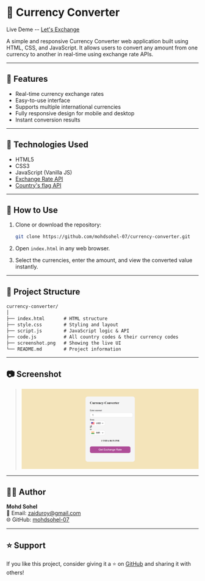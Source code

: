 # 💱 Currency Converter    
Live Deme -- [Let's Exchange](https://mohdsohel-07.github.io/currency-converter/) 

A simple and responsive Currency Converter web application built using HTML, CSS, and JavaScript. It allows users to convert any amount from one currency to another in real-time using exchange rate APIs.

--- 
  
## 🌟 Features   
 
- Real-time currency exchange rates 
- Easy-to-use interface   
- Supports multiple international currencies
- Fully responsive design for mobile and desktop 
- Instant conversion results 

---

## 🧰 Technologies Used

- HTML5
- CSS3
- JavaScript (Vanilla JS)
- [Exchange Rate API](https://api.frankfurter.app/latest?amount=1&from=USD&to=INR)
- [Country's flag API](https://flagsapi.com/US/flat/64.png)

---

## 🚀 How to Use
 
1. Clone or download the repository:
   ```bash
   git clone https://github.com/mohdsohel-07/currency-converter.git
   ```

2. Open `index.html` in any web browser.

3. Select the currencies, enter the amount, and view the converted value instantly.

---

## 📁 Project Structure

```
currency-converter/
│
├── index.html       # HTML structure
├── style.css        # Styling and layout
├── script.js        # JavaScript logic & API
├── code.js          # All country codes & their currency codes
├── screenshot.png   # Showing the live UI
└── README.md        # Project information
```

--- 

## 📷 Screenshot


> ![Currency Converter Screenshot](https://github.com/mohdsohel-07/currency-converter/blob/main/screenshot.png)

---

## 👨‍💻 Author

**Mohd Sohel**  
📧 Email: [zaiduroy@gmail.com](mailto:zaiduroy@gmail.com)  
🌐 GitHub: [mohdsohel-07](https://github.com/mohdsohel-07)

---


## ⭐ Support

If you like this project, consider giving it a ⭐ on [GitHub](https://github.com/mohdsohel-07) and sharing it with others!

